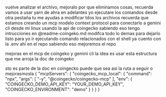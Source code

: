 vuelve analizar el archivo, mejoralo por que eliminamos cosas, recuerda vamos a usar yarn de ahra en adelantes yo ejecutare los
 comandos desde otra pestaña tu me ayudas a modificar tdos los archivos recuerda que estamos creando un mcp modelo context
 protocol para conectarlo a gemini cli desde mi linux usando la api de coingecko sabiendo eso tengo intrucciones en
 @readme-coingeko.md modifca todo lo demas para dejarlo listo para yo ir ejecutando comando relacionados con el shell ya cuento
 con la .env ahi en el repo sabiendo eso mejoremos el repo
 
 
 mejoras en el mcp de coingeko y gemini cli la idea es usar esta estructura que me arroja  la doc de coingeko 

sto es parte de la doc en coingecko puede que sea asi la ruta a seguir o mejorasmosla 
{
  "mcpServers": {
    "coingecko_mcp_local": {
      "command": "npx",
      "args": [
        "-y",
        "@coingecko/coingecko-mcp"
      ],
      "env": {
        "COINGECKO_DEMO_API_KEY": "YOUR_DEMO_API_KEY",
        "COINGECKO_ENVIRONMENT": "demo"
      }
    }
  }
}